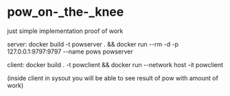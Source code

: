 # pow_on-_the-_knee
just simple implementation proof of work

server:
docker build -t powserver . && docker run --rm -d -p 127.0.0.1:9797:9797 --name pows powserver


client:
docker build . -t powclient && docker run --network host -it powclient

 (inside client in sysout you will be able to see result of pow with amount of work)

